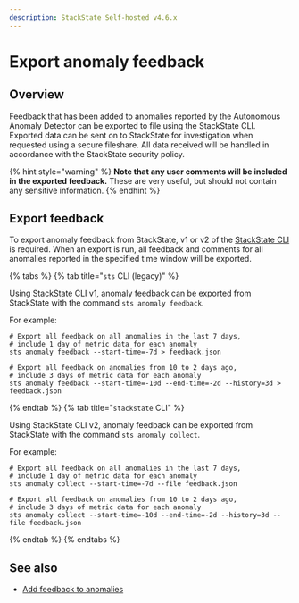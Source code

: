 ```yaml
---
description: StackState Self-hosted v4.6.x
---
```


# Export anomaly feedback

## Overview

Feedback that has been added to anomalies reported by the Autonomous Anomaly Detector can be exported to file using the StackState CLI. Exported data can be sent on to StackState for investigation when requested using a secure fileshare. All data received will be handled in accordance with the StackState security policy.

{% hint style="warning" %}
**Note that any user comments will be included in the exported feedback.** These are very useful, but should not contain any sensitive information.
{% endhint %}

## Export feedback

To export anomaly feedback from StackState, v1 or v2 of the [StackState CLI](/setup/cli-install.md) is required. When an export is run, all feedback and comments for all anomalies reported in the specified time window will be exported.

{% tabs %}
{% tab title="`sts` CLI (legacy)" %}

Using StackState CLI v1, anomaly feedback can be exported from StackState with the command `sts anomaly feedback`. 

For example:

```commandline
# Export all feedback on all anomalies in the last 7 days,
# include 1 day of metric data for each anomaly
sts anomaly feedback --start-time=-7d > feedback.json

# Export all feedback on anomalies from 10 to 2 days ago,
# include 3 days of metric data for each anomaly
sts anomaly feedback --start-time=-10d --end-time=-2d --history=3d > feedback.json
```
{% endtab %}
{% tab title="`stackstate` CLI" %}

Using StackState CLI v2, anomaly feedback can be exported from StackState with the command `sts anomaly collect`. 

For example:

```commandline
# Export all feedback on all anomalies in the last 7 days,
# include 1 day of metric data for each anomaly
sts anomaly collect --start-time=-7d --file feedback.json

# Export all feedback on anomalies from 10 to 2 days ago,
# include 3 days of metric data for each anomaly
sts anomaly collect --start-time=-10d --end-time=-2d --history=3d --file feedback.json
```
{% endtab %}
{% endtabs %}

## See also

* [Add feedback to anomalies](/stackpacks/add-ons/aad.md#anomaly-feedback)